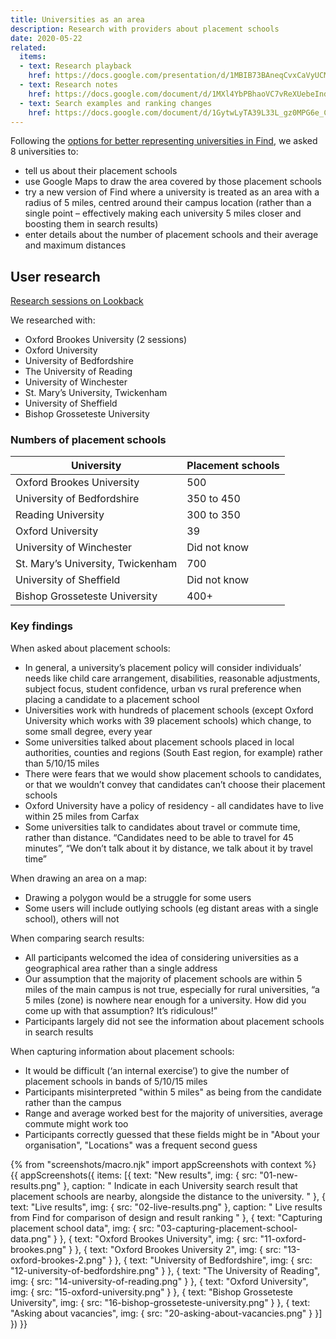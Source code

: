 ```yaml
---
title: Universities as an area
description: Research with providers about placement schools
date: 2020-05-22
related:
  items:
  - text: Research playback
    href: https://docs.google.com/presentation/d/1MBIB73BAneqCvxCaVyUCMvq-o7AuhG9arj1hUdnoe-k/
  - text: Research notes
    href: https://docs.google.com/document/d/1MXl4YbPBhaoVC7vReXUebeIndhPvB7yAcn4S8wqiCgs/
  - text: Search examples and ranking changes
    href: https://docs.google.com/document/d/1GytwLyTA39L33L_gz0MPG6e_CwdyxRXhTWZNQI6VXSI/
---
```


Following the [options for better representing universities in Find](/find-teacher-training/finding-universities/), we asked 8 universities to:

- tell us about their placement schools
- use Google Maps to draw the area covered by those placement schools
- try a new version of Find where a university is treated as an area with a radius of 5 miles, centred around their campus location (rather than a single point – effectively making each university 5 miles closer and boosting them in search results)
- enter details about the number of placement schools and their average and maximum distances

## User research

[Research sessions on Lookback](https://lookback.io/dfe-digital/find-providers-location)

We researched with:

- Oxford Brookes University (2 sessions)
- Oxford University
- University of Bedfordshire
- The University of Reading
- University of Winchester
- St. Mary’s University, Twickenham
- University of Sheffield
- Bishop Grosseteste University

### Numbers of placement schools

| University | Placement schools |
|-|-|
| Oxford Brookes University | 500 |
| University of Bedfordshire | 350 to 450 |
| Reading University | 300 to 350 |
| Oxford University | 39 |
| University of Winchester | Did not know |
| St. Mary’s University, Twickenham | 700 |
| University of Sheffield | Did not know |
| Bishop Grosseteste University | 400+ |

### Key findings

When asked about placement schools:

- In general, a university’s placement policy will consider individuals’ needs like child care arrangement, disabilities, reasonable adjustments, subject focus, student confidence, urban vs rural preference when placing a candidate to a placement school
- Universities work with hundreds of placement schools (except Oxford University which works with 39 placement schools) which change, to some small degree, every year
- Some universities talked about placement schools placed in local authorities, counties and regions (South East region, for example) rather than 5/10/15 miles
- There were fears that we would show placement schools to candidates, or that we wouldn’t convey that candidates can’t choose their placement schools
- Oxford University have a policy of residency - all candidates have to live within 25 miles from Carfax
- Some universities talk to candidates about travel or commute time, rather than distance. “Candidates need to be able to travel for 45 minutes”, “We don’t talk about it by distance, we talk about it by travel time”

When drawing an area on a map:

- Drawing a polygon would be a struggle for some users
- Some users will include outlying schools (eg distant areas with a single school), others will not

When comparing search results:

- All participants welcomed the idea of considering universities as a geographical area rather than a single address
- Our assumption that the majority of placement schools are within 5 miles of the main campus is not true, especially for rural universities, “a 5 miles (zone) is nowhere near enough for a university. How did you come up with that assumption? It’s ridiculous!”
- Participants largely did not see the information about placement schools in search results

When capturing information about placement schools:

- It would be difficult (‘an internal exercise’) to give the number of placement schools in bands of 5/10/15 miles
- Participants misinterpreted "within 5 miles" as being from the candidate rather than the campus
- Range and average worked best for the majority of universities, average commute might work too
- Participants correctly guessed that these fields might be in "About your organisation", "Locations" was a frequent second guess

{% from "screenshots/macro.njk" import appScreenshots with context %}
{{ appScreenshots({
  items: [{
      text: "New results",
      img: { src: "01-new-results.png" },
      caption: "
Indicate in each University search result that placement schools are nearby, alongside the distance to the university.
      "
    }, {
      text: "Live results",
      img: { src: "02-live-results.png" },
      caption: "
Live results from Find for comparison of design and result ranking
      "
    }, {
      text: "Capturing placement school data",
      img: { src: "03-capturing-placement-school-data.png" }
    }, {
      text: "Oxford Brookes University",
      img: { src: "11-oxford-brookes.png" }
    }, {
      text: "Oxford Brookes University 2",
      img: { src: "13-oxford-brookes-2.png" }
    }, {
      text: "University of Bedfordshire",
      img: { src: "12-university-of-bedfordshire.png" }
    }, {
      text: "The University of Reading",
      img: { src: "14-university-of-reading.png" }
    }, {
      text: "Oxford University",
      img: { src: "15-oxford-university.png" }
    }, {
      text: "Bishop Grosseteste University",
      img: { src: "16-bishop-grosseteste-university.png" }
    }, {
      text: "Asking about vacancies",
      img: { src: "20-asking-about-vacancies.png" }
    }]
}) }}

